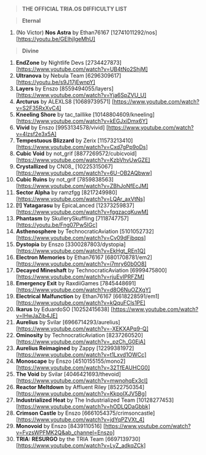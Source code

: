 > **THE OFFICIAL TRIA.OS DIFFICULTY LIST**

> **Eternal**
1. (No Victor) **Nos Astra** by Ethan76167 [12741011292/nos] [https://youtu.be/GEIhjIgeMhU]

> **Divine**
1. **EndZone** by Nightlife Devs [2734427873] [https://www.youtube.com/watch?v=UB4tNo2ShjM] 
2. **Ultranova** by Nebula Team [6296309617] [https://youtu.be/s9J17jEwnpY]
3. **Layers** by Enszo [8559494055/layers] [https://www.youtube.com/watch?v=Yja6SpZVU_U]
4. **Arcturus** by ALEXLS8 [10689739571] [https://www.youtube.com/watch?v=S2F35RxXvC4]
5. **Kneeling Shore** by tac_taillike [10148804609/kneeling] [https://www.youtube.com/watch?v=kEGJxiDmx6Y]
6. **Vivid** by Enszo [9953134578/vivid] [https://www.youtube.com/watch?v=4lzsf2e3x5A]
7. **Tempestuous Blizzard** by Zerix [11573213410] [https://www.youtube.com/watch?v=Cxd7gPp9oDs]
8. **Cubic Void** by not_grif [8877269572/cubicvoid] [https://www.youtube.com/watch?v=KzbVhvUwGZE]
9. **Crystallized** by CN08_ [10225315067] [https://www.youtube.com/watch?v=6U-OB2AQbww]
10. **Cubic Ruins** by not_grif [7859838563] [https://www.youtube.com/watch?v=ZBhJoNfEcJM]
11. **Sector Alpha** by ramzfgg [8217249980] [https://www.youtube.com/watch?v=LQAr_axVtNs]
12. **[!] Yatagarasu** by EpicaLanced [12373259837] [https://www.youtube.com/watch?v=fggzacqKuwM]
13. **Phantasm** by SkullerySkuffling [7118747757] [https://youtu.be/Fng07Pw5IGc]
14. **Asthenosphere** by TechnocraticAviation [5101052732] [https://www.youtube.com/watch?v=Cv09dFibqps]
15. **Dystopia** by Enszo [3300287803/dystopia] [https://www.youtube.com/watch?v=EkHgt_REn1Q]
16. **Electron Memories** by Ethan76167 [6801708781/em2] [https://www.youtube.com/watch?v=i7mry60b0O8] 
17. **Decayed Mineshaft** by TechnocraticAviation [6999475800] [https://www.youtube.com/watch?v=rjuEvIPRFZM]
18. **Emergency Exit** by RaxdiiGames [7845448691] [https://www.youtube.com/watch?v=d8O6NuOZXgY]
19. **Electrical Malfunction** by Ethan76167 [6618228591/em1] [https://www.youtube.com/watch?v=kQquFCls1PE]
20. **Ikarus** by EduardoSO [10252415638] [https://www.youtube.com/watch?v=IHwJaZib4JE]
21. **Aurelius** by Svilar [6966714293/aurelius] [https://www.youtube.com/watch?v=-XEKXAPq9-Q] 
22. **Ominosity** by TechnocraticAviation [8237260520] [https://www.youtube.com/watch?v=_pzCh_G0EjA]
23. **Aurelius Reimagined** by Zappy [12299381972] [https://www.youtube.com/watch?v=t1Lxvd1OWCc]
24. **Monoscape** by Enszo [4510155155/mono2] [https://www.youtube.com/watch?v=32TfEAUHCG0] 
25. **The Void** by Svilar [4046421693/thevoid] [https://www.youtube.com/watch?v=mwnohqEx3cI]
26. **Reactor Meltdown** by Affluent Riley [8522750354] [https://www.youtube.com/watch?v=KkpoIXJV5Bg]
27. **Industrialized Heat** by The Industrialized Team [10128277453] [https://www.youtube.com/watch?v=hODLQDaGbbk] 
28. **Crimson Castle** by Enszo [6661054375/crimsoncastle] [https://www.youtube.com/watch?v=jdYqPZVXt_4]
39. **Monovoid** by Enszo [8439110516] [https://www.youtube.com/watch?v=FvzsWPFMK2Q&ab_channel=Enszo] 
30. **TRIA: RESURGO** by the TRIA Team [6697139730] [https://www.youtube.com/watch?v=LyZ_adkqZCk] 
